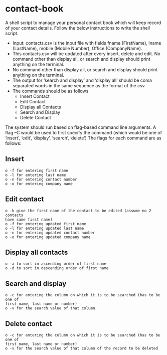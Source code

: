 # contact-book
A shell script to manage your personal contact book which will keep record of your contact
details. Follow the below instructions to write the shell script.
- Input: contacts.csv is the input file with fields fname (FirstName), lname (LastName),
mobile (Mobile Number), Office (CompanyName).
- This contacts.csv will be updated after every insert, delete and edit. No command other
than display all, or search and display should print anything on the terminal.
- No command other than display all, or search and display should print anything on the
terminal.
- The output for ‘search and display’ and ‘display all’ should be coma separated words in
the same sequence as the format of the csv.
- The commands should be as follows
    - Insert Contact
    - Edit Contact
    - Display all Contacts
    - Search and Display
    - Delete Contact

The system should run based on flag-based command line arguments.
A flag –C would be used to first specify the command (which would be one of ‘insert’, ‘edit’,
’display’, ‘search’, ‘delete’) The flags for each command are as follows:
## Insert 
    o -f for entering first name
    o -l for entering last name
    o -n for entering contact number
    o -o for entering company name
## Edit contact 
    o -k give the first name of the contact to be edited (assume no 2 contacts
    have same first name)
    o -f for entering updated first name
    o -l for entering updated last name
    o -n for entering updated contact number
    o -o for entering updated company name
## Display all contacts 
    o -a to sort in ascending order of first name
    o -d to sort in descending order of first name
## Search and display 
    o -c for entering the column on which it is to be searched (has to be one of
    first name, last name or number)
    o -v for the search value of that column
## Delete contact 
    o -c for entering the column on which it is to be searched (has to be one of
    first name, last name or number)
    o -v for the search value of that column of the record to be deleted
